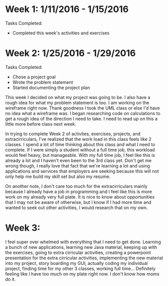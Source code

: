 # Week 1: 1/11/2016 - 1/15/2016
Tasks Completed:
 * Completed this week's activities and exercises
 
 
# Week 2: 1/25/2016 - 1/29/2016
Tasks Completed:
 * Chose a project goal
 * Wrote the problem statement
 * Started documenting the project plan
 
This week I decided on what my project was going to be. I also have a rough idea for what my problem statement is too. I am working on the wireframe right now. Thank goodness I took the UML class or else I'd have no idea what a wireframe was. I began researching code on calculations to get a rough idea of the direction I need to take. I need to read up on this a little more before class next week.

In trying to complete Week 2 of activites, exercises, projects, and extracirriculars, I've realized that the work load in this class feels like 2 classes. I spend a lot of time thinking about this class and what I need to complete. If I were simply a student without a full time job, this workload would feel heavy, but manageable. With my full time job, I feel like this is already a lot and I haven't even been to the 3rd class yet. Don't get me wrong though, I really love that fact that we're learning a lot and using applications and services that employers are seeking because this will not only help me build my skill set but also my resume. 

On another note, I don't care too much for the extracirriculars mainly because I already have a job in programming and I feel like this is more work on my already very full plate. It is nice to know about opportunities that I may not be aware of otherwise, but I know if I had more time and wanted to seek out other activities, I would research that on my own. 
 
# Week 3:
I feel super over whelmed with everything that I need to get done. Learning a bunch of new applications, learning new Java material, keeping up with the exercises, going to extra cirricular activities, creating a powerpoint presentation for the extra cirricular activities, implementing the new material into my project, story boarding my GUI, actually coding my individual project, finding time for my other 3 classes, working full time... Definitely feeling like I have too much on my plate right now. I don't know how moms do it.
